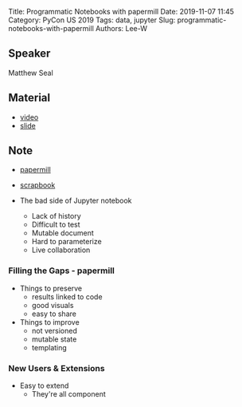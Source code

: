 Title: Programmatic Notebooks with papermill
Date: 2019-11-07 11:45
Category: PyCon US 2019
Tags: data, jupyter
Slug: programmatic-notebooks-with-papermill
Authors: Lee-W

## Speaker
Matthew Seal

## Material
* [video](https://www.youtube.com/watch?v=vBEEL274sco)
* [slide](https://docs.google.com/presentation/d/1rliRPGdcPu_6Jk9gCHbq7B_HPbraH7exYFYDr-u76MM/edit#slide=id.g2b48bd7e95_0_4)

## Note
* [papermill](https://github.com/nteract/papermill)
* [scrapbook](https://github.com/nteract/scrapbook)

* The bad side of Jupyter notebook
    * Lack of history
    * Difficult to test
    * Mutable document
    * Hard to parameterize
    * Live collaboration

### Filling the Gaps - papermill
* Things to preserve
    * results linked to code
    * good visuals
    * easy to share
* Things to improve
    * not versioned
    * mutable state
    * templating

### New Users & Extensions
* Easy to extend
    * They're all component
